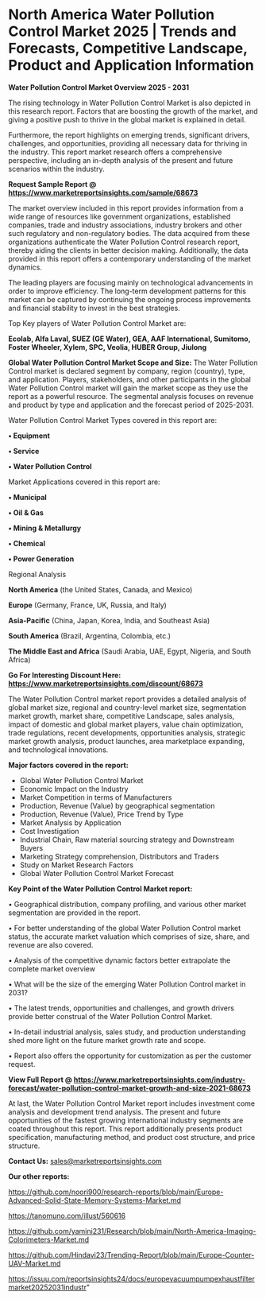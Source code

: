 # North America Water Pollution Control Market 2025 | Trends and Forecasts, Competitive Landscape, Product and Application Information

<Strong> Water Pollution Control Market Overview 2025 - 2031</strong>

The rising technology in Water Pollution Control Market is also depicted in this research report. Factors that are boosting the growth of the market, and giving a positive push to thrive in the global market is explained in detail.

Furthermore, the report highlights on emerging trends, significant drivers, challenges, and opportunities, providing all necessary data for thriving in the industry. This report market research offers a comprehensive perspective, including an in-depth analysis of the present and future scenarios within the industry.

<strong>Request Sample Report @ <a href=https://www.marketreportsinsights.com/sample/68673>https://www.marketreportsinsights.com/sample/68673</a></strong>

The market overview included in this report provides information from a wide range of resources like government organizations, established companies, trade and industry associations, industry brokers and other such regulatory and non-regulatory bodies. The data acquired from these organizations authenticate the Water Pollution Control research report, thereby aiding the clients in better decision making. Additionally, the data provided in this report offers a contemporary understanding of the market dynamics.

The leading players are focusing mainly on technological advancements in order to improve efficiency. The long-term development patterns for this market can be captured by continuing the ongoing process improvements and financial stability to invest in the best strategies.

Top Key players of Water Pollution Control Market are:

<strong>Ecolab, Alfa Laval, SUEZ (GE Water), GEA, AAF International, Sumitomo, Foster Wheeler, Xylem, SPC, Veolia, HUBER Group, Jiulong</strong>

<strong><b>Global Water Pollution Control Market Scope and Size:</b></strong>
The Water Pollution Control market is declared segment by company, region (country), type, and application. Players, stakeholders, and other participants in the global Water Pollution Control market will gain the market scope as they use the report as a powerful resource. The segmental analysis focuses on revenue and product by type and application and the forecast period of 2025-2031.

Water Pollution Control Market Types covered in this report are:

<strong>• Equipment

• Service

• Water Pollution Control</strong>

Market Applications covered in this report are:

<strong>• Municipal

• Oil & Gas

• Mining & Metallurgy

• Chemical

• Power Generation</strong> 

Regional Analysis

<strong>North America</strong> (the United States, Canada, and Mexico)

<strong>Europe</strong> (Germany, France, UK, Russia, and Italy)

<strong>Asia-Pacific</strong> (China, Japan, Korea, India, and Southeast Asia)

<strong>South America</strong> (Brazil, Argentina, Colombia, etc.)

<strong>The Middle East and Africa</strong> (Saudi Arabia, UAE, Egypt, Nigeria, and South Africa)

<strong>Go For Interesting Discount Here: <a href=https://www.marketreportsinsights.com/discount/68673>https://www.marketreportsinsights.com/discount/68673</a></strong>

The Water Pollution Control market report provides a detailed analysis of global market size, regional and country-level market size, segmentation market growth, market share, competitive Landscape, sales analysis, impact of domestic and global market players, value chain optimization, trade regulations, recent developments, opportunities analysis, strategic market growth analysis, product launches, area marketplace expanding, and technological innovations.

<strong><b>Major factors covered in the report:</b></strong>
<ul>
  <li>Global Water Pollution Control Market </li>
  <li>Economic Impact on the Industry</li>
  <li>Market Competition in terms of Manufacturers</li>
  <li>Production, Revenue (Value) by geographical segmentation</li>
  <li>Production, Revenue (Value), Price Trend by Type</li>
  <li>Market Analysis by Application</li>
  <li>Cost Investigation</li>
  <li>Industrial Chain, Raw material sourcing strategy and Downstream Buyers</li>
  <li>Marketing Strategy comprehension, Distributors and Traders</li>
  <li>Study on Market Research Factors</li>
  <li>Global Water Pollution Control Market Forecast</li>
</ul>

<strong><b>Key Point of the Water Pollution Control Market report:</b></strong>

• Geographical distribution, company profiling, and various other market segmentation are provided in the report.

• For better understanding of the global Water Pollution Control market status, the accurate market valuation which comprises of size, share, and revenue are also covered.

• Analysis of the competitive dynamic factors better extrapolate the complete market overview

• What will be the size of the emerging Water Pollution Control market in 2031?

• The latest trends, opportunities and challenges, and growth drivers provide better construal of the Water Pollution Control Market.

• In-detail industrial analysis, sales study, and production understanding shed more light on the future market growth rate and scope.

• Report also offers the opportunity for customization as per the customer request.

<strong><b>View Full Report @ <a href=https://www.marketreportsinsights.com/industry-forecast/water-pollution-control-market-growth-and-size-2021-68673>https://www.marketreportsinsights.com/industry-forecast/water-pollution-control-market-growth-and-size-2021-68673</a></b></strong>


At last, the Water Pollution Control Market report includes investment come analysis and development trend analysis. The present and future opportunities of the fastest growing international industry segments are coated throughout this report. This report additionally presents product specification, manufacturing method, and product cost structure, and price structure.

<strong>Contact Us:</strong>
sales@marketreportsinsights.com

<strong>Our other reports:</strong>

<a href=https://github.com/noori900/research-reports/blob/main/Europe-Advanced-Solid-State-Memory-Systems-Market.md>https://github.com/noori900/research-reports/blob/main/Europe-Advanced-Solid-State-Memory-Systems-Market.md</a>

<a href=https://tanomuno.com/illust/560616>https://tanomuno.com/illust/560616</a>

<a href=https://github.com/yamini231/Research/blob/main/North-America-Imaging-Colorimeters-Market.md>https://github.com/yamini231/Research/blob/main/North-America-Imaging-Colorimeters-Market.md</a>

<a href=https://github.com/Hindavi23/Trending-Report/blob/main/Europe-Counter-UAV-Market.md>https://github.com/Hindavi23/Trending-Report/blob/main/Europe-Counter-UAV-Market.md</a>

<a href=https://issuu.com/reportsinsights24/docs/europevacuumpumpexhaustfiltermarket20252031industr>https://issuu.com/reportsinsights24/docs/europevacuumpumpexhaustfiltermarket20252031industr</a>"
